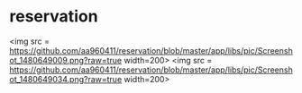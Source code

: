 # reservation
<img src = https://github.com/aa960411/reservation/blob/master/app/libs/pic/Screenshot_1480649009.png?raw=true width=200>
<img src = https://github.com/aa960411/reservation/blob/master/app/libs/pic/Screenshot_1480649034.png?raw=true width=200>
